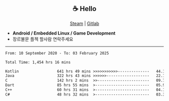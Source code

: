 <h2 align="center"> ☕ Hello </h2>

<p align="center">
  <a href="https://steamcommunity.com/id/Niforances/">Steam</a> |
  <a href="https://gitlab.com/niforances">Gitlab</a>
</p>

 - **Android / Embedded Linux / Game Development**
 - 장르불문 플젝 할사람 연락주세요

------

<!--START_SECTION:waka-->

```txt
From: 10 September 2020 - To: 03 February 2025

Total Time: 1,454 hrs 16 mins

Kotlin                 641 hrs 49 mins >>>>>>>>>>>--------------   44.13 %
Java                   322 hrs 43 mins >>>>>>-------------------   22.19 %
C                      142 hrs 2 mins  >>-----------------------   09.77 %
Dart                   85 hrs 55 mins  >------------------------   05.91 %
C++                    60 hrs 31 mins  >------------------------   04.16 %
C#                     48 hrs 32 mins  >------------------------   03.34 %
```

<!--END_SECTION:waka-->
